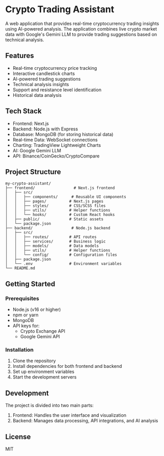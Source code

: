 # Crypto Trading Assistant

A web application that provides real-time cryptocurrency trading insights using AI-powered analysis. The application combines live crypto market data with Google's Gemini LLM to provide trading suggestions based on technical analysis.

## Features

- Real-time cryptocurrency price tracking
- Interactive candlestick charts
- AI-powered trading suggestions
- Technical analysis insights
- Support and resistance level identification
- Historical data analysis

## Tech Stack

- Frontend: Next.js
- Backend: Node.js with Express
- Database: MongoDB (for storing historical data)
- Real-time Data: WebSocket connections
- Charting: TradingView Lightweight Charts
- AI: Google Gemini LLM
- API: Binance/CoinGecko/CryptoCompare

## Project Structure

```
my-crypto-assistant/
├── frontend/                 # Next.js frontend
│   ├── src/
│   │   ├── components/      # Reusable UI components
│   │   ├── pages/          # Next.js pages
│   │   ├── styles/         # CSS/SCSS files
│   │   ├── utils/          # Helper functions
│   │   └── hooks/          # Custom React hooks
│   ├── public/             # Static assets
│   └── package.json
├── backend/                 # Node.js backend
│   ├── src/
│   │   ├── routes/         # API routes
│   │   ├── services/       # Business logic
│   │   ├── models/         # Data models
│   │   ├── utils/          # Helper functions
│   │   └── config/         # Configuration files
│   ├── package.json
│   └── .env                # Environment variables
└── README.md
```

## Getting Started

### Prerequisites

- Node.js (v16 or higher)
- npm or yarn
- MongoDB
- API keys for:
  - Crypto Exchange API
  - Google Gemini API

### Installation

1. Clone the repository
2. Install dependencies for both frontend and backend
3. Set up environment variables
4. Start the development servers

## Development

The project is divided into two main parts:

1. Frontend: Handles the user interface and visualization
2. Backend: Manages data processing, API integrations, and AI analysis

## License

MIT 